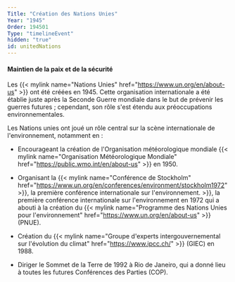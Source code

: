 ```yaml
---
Title: "Création des Nations Unies"
Year: "1945"
Order: 194501
Type: "timelineEvent"
hidden: "true"
id: unitedNations
---
```


#### Maintien de la paix et de la sécurité

Les {{< mylink name="Nations Unies" href="https://www.un.org/en/about-us" >}} ont été créées en 1945. Cette organisation internationale a été établie juste après la Seconde Guerre mondiale dans le but de prévenir les guerres futures ; cependant, son rôle s'est étendu aux préoccupations environnementales.

Les Nations unies ont joué un rôle central sur la scène internationale de l'environnement, notamment en :

- Encourageant la création de l'Organisation météorologique mondiale {{< mylink name="Organisation Météorologique Mondiale" href="https://public.wmo.int/en/about-us" >}} en 1950.
    
- Organisant la {{< mylink name="Conférence de Stockholm" href="https://www.un.org/en/conferences/environment/stockholm1972" >}}, la première conférence internationale sur l'environnement.  >}}, la première conférence internationale sur l'environnement en 1972 qui a abouti à la création du {{< mylink name="Programme des Nations Unies pour l'environnement" href="https://www.un.org/en/about-us" >}} (PNUE).
    
- Création du {{< mylink name="Groupe d'experts intergouvernemental sur l'évolution du climat" href="https://www.ipcc.ch/" >}} (GIEC) en 1988.
    
- Diriger le Sommet de la Terre de 1992 à Rio de Janeiro, qui a donné lieu à toutes les futures Conférences des Parties (COP).